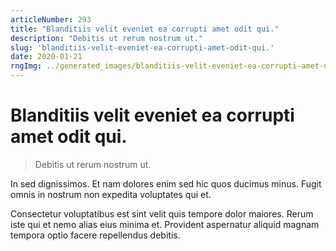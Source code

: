 ```yaml
---
articleNumber: 293
title: "Blanditiis velit eveniet ea corrupti amet odit qui."
description: "Debitis ut rerum nostrum ut."
slug: 'blanditiis-velit-eveniet-ea-corrupti-amet-odit-qui.'
date: 2020-01-21
rngImg: ../generated_images/blanditiis-velit-eveniet-ea-corrupti-amet-odit-qui..jpg
---
```


# Blanditiis velit eveniet ea corrupti amet odit qui.

> Debitis ut rerum nostrum ut.

In sed dignissimos. Et nam dolores enim sed hic quos ducimus minus. Fugit omnis in nostrum non expedita voluptates qui et.
 Consectetur voluptatibus est sint velit quis tempore dolor maiores. Rerum iste qui et nemo alias eius minima et. Provident aspernatur aliquid magnam tempora optio facere repellendus debitis.
